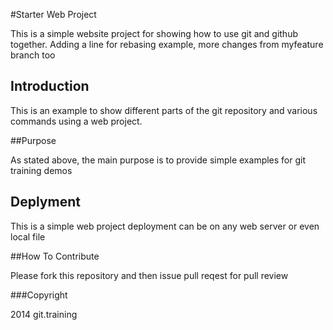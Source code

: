 #Starter Web Project 

This is a simple website project for showing how to use git and github together. Adding a line for rebasing example, more changes from myfeature branch too

## Introduction

This is an example to show different parts of the git repository and various commands using a web project. 

##Purpose

As stated above, the main purpose is to provide simple examples for git training demos 

## Deplyment

This is a simple web project deployment can be on any web server or even local file 

##How To Contribute

Please fork this repository and then issue pull reqest for pull review

###Copyright

2014 git.training
